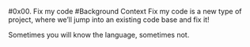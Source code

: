 #0x00. Fix my code
#Background Context
Fix my code is a new type of project, where we’ll jump into an existing code base and fix it!

Sometimes you will know the language, sometimes not.
